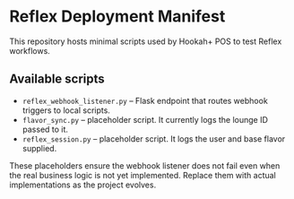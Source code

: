 # Reflex Deployment Manifest

This repository hosts minimal scripts used by Hookah+ POS to test Reflex workflows.

## Available scripts

- `reflex_webhook_listener.py` – Flask endpoint that routes webhook triggers to local scripts.
- `flavor_sync.py` – placeholder script. It currently logs the lounge ID passed to it.
- `reflex_session.py` – placeholder script. It logs the user and base flavor supplied.

These placeholders ensure the webhook listener does not fail even when the real
business logic is not yet implemented. Replace them with actual implementations
as the project evolves.
